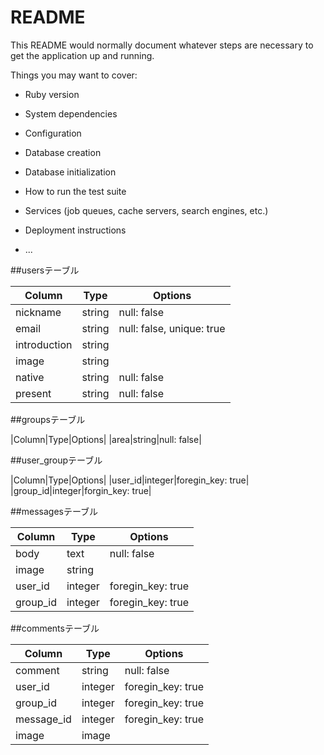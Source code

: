 # README

This README would normally document whatever steps are necessary to get the
application up and running.

Things you may want to cover:

* Ruby version

* System dependencies

* Configuration

* Database creation

* Database initialization

* How to run the test suite

* Services (job queues, cache servers, search engines, etc.)

* Deployment instructions

* ...

##usersテーブル

|Column|Type|Options|
|------|----|-------|
|nickname|string|null: false|
|email|string|null: false, unique: true|
|introduction|string|
|image|string|
|native|string|null: false|
|present|string|null: false|

##groupsテーブル

|Column|Type|Options|
|area|string|null: false|

##user_groupテーブル

|Column|Type|Options|
|user_id|integer|foregin_key: true|
|group_id|integer|forgin_key: true|

##messagesテーブル

|Column|Type|Options|
|------|----|-------|
|body|text|null: false|
|image|string|
|user_id|integer|foregin_key: true|
|group_id|integer|foregin_key: true|

##commentsテーブル

|Column|Type|Options|
|------|----|-------|
|comment|string|null: false|
|user_id|integer|foregin_key: true|
|group_id|integer|foregin_key: true|
|message_id|integer|foregin_key: true|
|image|image|

